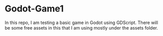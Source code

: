 # Godot-Game1

In this repo, I am testing a basic game in Godot using GDScript. There will be some free assets in this that I am using mostly under the assets folder.